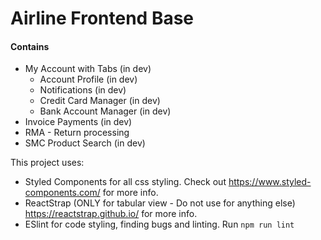 # Airline Frontend Base
#### Contains
- My Account with Tabs (in dev)
  - Account Profile (in dev)
  - Notifications (in dev)
  - Credit Card Manager (in dev)
  - Bank Account Manager (in dev)
- Invoice Payments (in dev)
- RMA - Return processing
- SMC Product Search (in dev)

This project uses:
- Styled Components for all css styling. Check out https://www.styled-components.com/ for more info.
- ReactStrap (ONLY for tabular view - Do not use for anything else) https://reactstrap.github.io/ for more info.
- ESlint for code styling, finding bugs and linting. Run `npm run lint`
